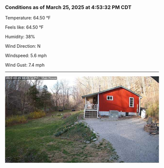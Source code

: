 ### Conditions as of March 25, 2025 at 4:53:32 PM CDT 

Temperature: 64.50 &deg;F

Feels like: 64.50 &deg;F

Humidity: 38%

Wind Direction: N

Windspeed: 5.6 mph

Wind Gust: 7.4 mph

---

<img src="./images/latest.jpeg"/>

